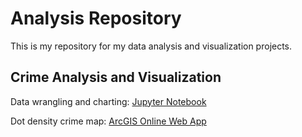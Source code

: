 # Analysis Repository

This is my repository for my data analysis and visualization projects.

## Crime Analysis and Visualization

Data wrangling and charting: [Jupyter Notebook](https://github.com/kenwtong/analytics/blob/main/cirme_analysis.ipynb)

Dot density crime map: [ArcGIS Online Web App](https://kenwtong.maps.arcgis.com/apps/instant/basic/index.html?appid=a7bb9529a337431a81599fa637b0dddd)
